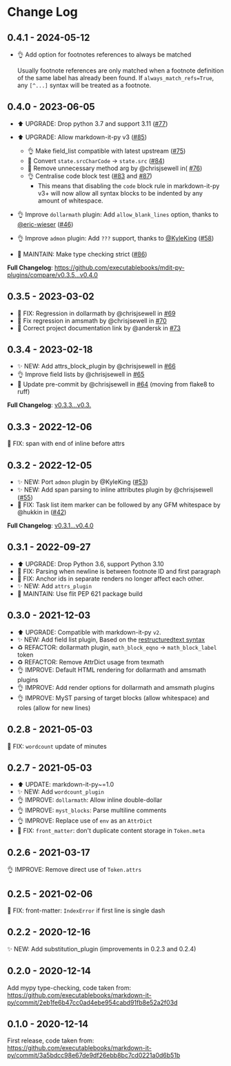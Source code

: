 # Change Log

## 0.4.1 - 2024-05-12

* 👌 Add option for footnotes references to always be matched

  Usually footnote references are only matched when a footnote definition of the same label has already been found. If `always_match_refs=True`, any `[^...]` syntax will be treated as a footnote.

## 0.4.0 - 2023-06-05

* ⬆️ UPGRADE: Drop python 3.7 and support 3.11 ([#77](https://github.com/executablebooks/mdit-py-plugins/pull/77))

* ⬆️ UPGRADE: Allow markdown-it-py v3 ([#85](https://github.com/executablebooks/mdit-py-plugins/pull/85))
  * 👌 Make field_list compatible with latest upstream ([#75](https://github.com/executablebooks/mdit-py-plugins/pull/75))
  * 🔧 Convert `state.srcCharCode` -> `state.src` ([#84](https://github.com/executablebooks/mdit-py-plugins/pull/84))
  * 🔧 Remove unnecessary method arg by @chrisjsewell in( [#76](https://github.com/executablebooks/mdit-py-plugins/pull/76))
  * 👌 Centralise code block test ([#83](https://github.com/executablebooks/mdit-py-plugins/pull/83) and [#87](https://github.com/executablebooks/mdit-py-plugins/pull/87))
    * This means that disabling the `code` block rule in markdown-it-py v3+ will now allow all syntax blocks to be indented by any amount of whitespace.

* 👌 Improve `dollarmath` plugin: Add `allow_blank_lines` option, thanks to [@eric-wieser](https://github.com/eric-wieser) ([#46](https://github.com/executablebooks/mdit-py-plugins/pull/46))

* 👌 Improve `admon` plugin: Add `???` support, thanks to [@KyleKing](https://github.com/KyleKing) ([#58](https://github.com/executablebooks/mdit-py-plugins/pull/58))

* 🔧 MAINTAIN: Make type checking strict ([#86](https://github.com/executablebooks/mdit-py-plugins/pull/86))

**Full Changelog**: <https://github.com/executablebooks/mdit-py-plugins/compare/v0.3.5...v0.4.0>

## 0.3.5 - 2023-03-02

- 🐛 FIX: Regression in dollarmath by @chrisjsewell in [#69](https://github.com/executablebooks/mdit-py-plugins/pull/69)
- 🐛 Fix regression in amsmath by @chrisjsewell in [#70](https://github.com/executablebooks/mdit-py-plugins/pull/70)
- 🔧 Correct project documentation link by @andersk in [#73](https://github.com/executablebooks/mdit-py-plugins/pull/73)

## 0.3.4 - 2023-02-18

- ✨ NEW: Add attrs_block_plugin by @chrisjsewell in [#66](https://github.com/executablebooks/mdit-py-plugins/pull/66)
- 👌 Improve field lists by @chrisjsewell in [#65](https://github.com/executablebooks/mdit-py-plugins/pull/65)
- 🔧 Update pre-commit by @chrisjsewell in [#64](https://github.com/executablebooks/mdit-py-plugins/pull/64) (moving from flake8 to ruff)

**Full Changelog**: [v0.3.3...v0.3.](https://github.com/executablebooks/mdit-py-plugins/compare/v0.3.3...v0.3.4)

## 0.3.3 - 2022-12-06

🐛 FIX: span with end of inline before attrs

## 0.3.2 - 2022-12-05

- ✨ NEW: Port `admon` plugin by @KyleKing ([#53](https://github.com/executablebooks/mdit-py-plugins/pull/53))
- ✨ NEW: Add span parsing to inline attributes plugin by @chrisjsewell ([#55](https://github.com/executablebooks/mdit-py-plugins/pull/55))
- 🐛 FIX: Task list item marker can be followed by any GFM whitespace by @hukkin in ([#42](https://github.com/executablebooks/mdit-py-plugins/pull/42))

**Full Changelog**: [v0.3.1...v0.4.0](https://github.com/executablebooks/mdit-py-plugins/compare/v0.3.1...v0.4.0)

## 0.3.1 - 2022-09-27

- ⬆️ UPGRADE: Drop Python 3.6, support Python 3.10
- 🐛 FIX: Parsing when newline is between footnote ID and first paragraph
- 🐛 FIX: Anchor ids in separate renders no longer affect each other.
- ✨ NEW: Add `attrs_plugin`
- 🔧 MAINTAIN: Use flit PEP 621 package build

## 0.3.0 - 2021-12-03

- ⬆️ UPGRADE: Compatible with markdown-it-py `v2`.
- ✨ NEW: Add field list plugin, Based on the [restructuredtext syntax](https://docutils.sourceforge.io/docs/ref/rst/restructuredtext.html#field-lists)
- ♻️ REFACTOR: dollarmath plugin, `math_block_eqno` -> `math_block_label` token
- ♻️ REFACTOR: Remove AttrDict usage from texmath
- 👌 IMPROVE: Default HTML rendering for dollarmath and amsmath plugins
- 👌 IMPROVE: Add render options for dollarmath and amsmath plugins
- 👌 IMPROVE: MyST parsing of target blocks (allow whitespace) and roles (allow for new lines)

## 0.2.8 - 2021-05-03

🐛 FIX: `wordcount` update of minutes

## 0.2.7 - 2021-05-03

- ⬆️ UPDATE: markdown-it-py~=1.0
- ✨ NEW: Add `wordcount_plugin`
- 👌 IMPROVE: `dollarmath`: Allow inline double-dollar
- 👌 IMPROVE: `myst_blocks`: Parse multiline comments
- 👌 IMPROVE: Replace use of `env` as an `AttrDict`
- 🐛 FIX: `front_matter`: don't duplicate content storage in `Token.meta`

## 0.2.6 - 2021-03-17

👌 IMPROVE: Remove direct use of `Token.attrs`

## 0.2.5 - 2021-02-06

🐛 FIX: front-matter: `IndexError` if first line is single dash

## 0.2.2 - 2020-12-16

✨ NEW: Add substitution_plugin
(improvements in 0.2.3 and 0.2.4)

## 0.2.0 - 2020-12-14

Add mypy type-checking, code taken from: https://github.com/executablebooks/markdown-it-py/commit/2eb1fe6b47cc0ad4ebe954cabd91fb8e52a2f03d

## 0.1.0 - 2020-12-14

First release, code taken from: https://github.com/executablebooks/markdown-it-py/commit/3a5bdcc98e67de9df26ebb8bc7cd0221a0d6b51b
